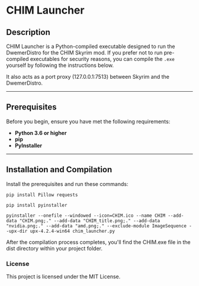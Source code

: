 # CHIM Launcher

## Description
CHIM Launcher is a Python-compiled executable designed to run the DwemerDistro for the CHIM Skyrim mod. If you prefer not to run pre-compiled executables for security reasons, you can compile the `.exe` yourself by following the instructions below.

It also acts as a port proxy (127.0.0.1:7513) between Skyrim and the DwemerDistro.

---

## Prerequisites
Before you begin, ensure you have met the following requirements:
- **Python 3.6 or higher**
- **pip**
- **PyInstaller**
---

## Installation and Compilation

Install the prerequisites and run these commands:

```
pip install Pillow requests

pip install pyinstaller

pyinstaller --onefile --windowed --icon=CHIM.ico --name CHIM --add-data "CHIM.png;." --add-data "CHIM_title.png;." --add-data "nvidia.png;." --add-data "amd.png;." --exclude-module ImageSequence --upx-dir upx-4.2.4-win64 chim_launcher.py
```
After the compilation process completes, you'll find the CHIM.exe file in the dist directory within your project folder.

### License
This project is licensed under the MIT License.
